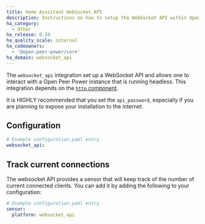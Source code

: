 ```yaml
---
title: Home Asssitant WebSocket API
description: Instructions on how to setup the WebSocket API within Open Peer Power.
ha_category:
  - Other
ha_release: 0.34
ha_quality_scale: internal
ha_codeowners:
  - '@open-peer-power/core'
ha_domain: websocket_api
---
```


The `websocket_api` integration set up a WebSocket API and allows one to interact with a Open Peer Power instance that is running headless. This integration depends on the [`http` component](/integrations/http/).

<div class='note warning'>

It is HIGHLY recommended that you set the `api_password`, especially if you are planning to expose your installation to the internet.

</div>

## Configuration

```yaml
# Example configuration.yaml entry
websocket_api:
```

## Track current connections

The websocket API provides a sensor that will keep track of the number of current connected clients. You can add it by adding the following to your configuration:

```yaml
# Example configuration.yaml entry
sensor:
  platform: websocket_api
```

